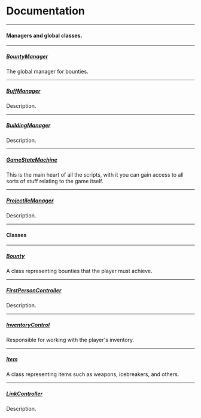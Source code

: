 ﻿# Documentation
---
#### Managers and global classes.
--- 
##### [BountyManager](BountyManager.md)
The global manager for bounties.

---
##### [BuffManager](BuffManager.md)
Description.

---
##### [BuildingManager](BuildingManager.md)
Description.

---
##### [GameStateMachine](GameStateMachine.md)
This is the main heart of all the scripts, with it you can gain access to all sorts of stuff relating to the game itself.

---
##### [ProjectileManager](ProjectileManager.md)
Description.

---

#### Classes
---
##### [Bounty](Bounty.md)
A class representing bounties that the player must achieve.

---
##### [FirstPersonController](FirstPersonController.md)
Description.

---
##### [InventoryControl](InventoryControl.md)
Responsible for working with the player's inventory.

---
##### [Item](Item.md)
A class representing items such as weapons, icebreakers, and others.

---
##### [LinkController](LinkController.md)
Description.